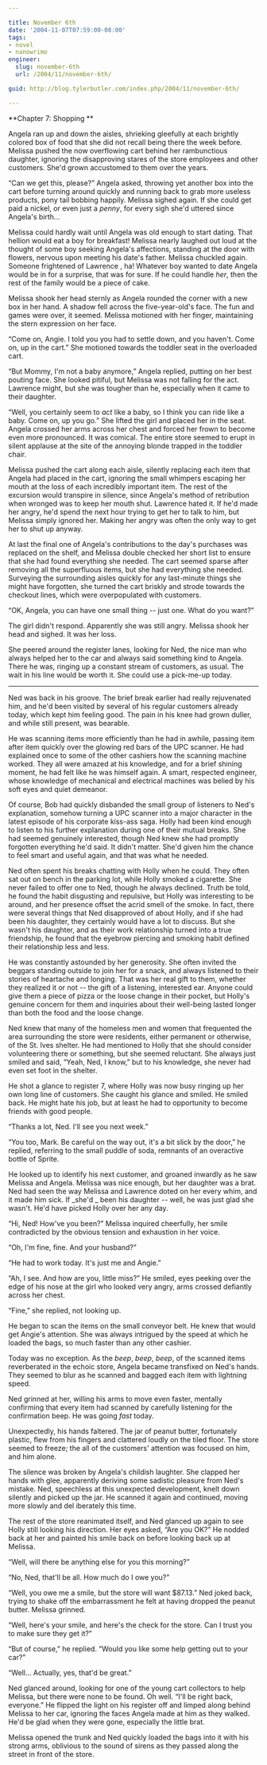 ```yaml
---

title: November 6th
date: '2004-11-07T07:59:00-08:00'
tags:
- novel
- nanowrimo
engineer:
  slug: november-6th
  url: /2004/11/november-6th/

guid: http://blog.tylerbutler.com/index.php/2004/11/november-6th/

---
```


**Chapter 7: Shopping **

Angela ran up and down the aisles, shrieking gleefully at each brightly
colored box of food that she did not recall being there the week before.
Melissa pushed the now overflowing cart behind her rambunctious daughter,
ignoring the disapproving stares of the store employees and other customers.
She'd grown accustomed to them over the years.

“Can we get this, please?” Angela asked, throwing yet another box into the
cart before turning around quickly and running back to grab more useless
products, pony tail bobbing happily. Melissa sighed again. If she could get
paid a nickel, or even just a _penny_, for every sigh she'd uttered since
Angela's birth...

Melissa could hardly wait until Angela was old enough to start dating. That
hellion would eat a boy for breakfast! Melissa nearly laughed out loud at the
thought of some boy seeking Angela's affections, standing at the door with
flowers, nervous upon meeting his date's father. Melissa chuckled again.
Someone frightened of Lawrence , ha! Whatever boy wanted to date Angela would
be in for a surprise, that was for sure. If he could handle _her_, then the
rest of the family would be a piece of cake.

Melissa shook her head sternly as Angela rounded the corner with a new box
in her hand. A shadow fell across the five-year-old's face. The fun and games
were over, it seemed. Melissa motioned with her finger, maintaining the stern
expression on her face.

“Come on, Angie. I told you you had to settle down, and you haven't. Come
on, up in the cart.” She motioned towards the toddler seat in the overloaded
cart.

“But Mommy, I'm not a baby anymore,” Angela replied, putting on her best
pouting face. She looked pitiful, but Melissa was not falling for the act.
Lawrence might, but she was tougher than he, especially when it came to their
daughter.

“Well, you certainly seem to _act_ like a baby, so I think you can ride
like a baby. Come on, up you go.” She lifted the girl and placed her in the
seat. Angela crossed her arms across her chest and forced her frown to become
even more pronounced. It was comical. The entire store seemed to erupt in
silent applause at the site of the annoying blonde trapped in the toddler
chair.

Melissa pushed the cart along each aisle, silently replacing each item that
Angela had placed in the cart, ignoring the small whimpers escaping her mouth
at the loss of each incredibly important item. The rest of the excursion would
transpire in silence, since Angela's method of retribution when wronged was to
keep her mouth shut. Lawrence hated it. If he'd made her angry, he'd spend the
next hour trying to get her to talk to him, but Melissa simply ignored her.
Making her angry was often the only way to get her to shut up anyway.

At last the final one of Angela's contributions to the day's purchases was
replaced on the shelf, and Melissa double checked her short list to ensure
that she had found everything she needed. The cart seemed sparse after
removing all the superfluous items, but she had everything she needed.
Surveying the surrounding aisles quickly for any last-minute things she might
have forgotten, she turned the cart briskly and strode towards the checkout
lines, which were overpopulated with customers.

“OK, Angela, you can have one small thing -- just one. What do you want?”

The girl didn't respond. Apparently she was still angry. Melissa shook her
head and sighed. It was her loss.

She peered around the register lanes, looking for Ned, the nice man who
always helped her to the car and always said something kind to Angela. There
he was, ringing up a constant stream of customers, as usual. The wait in his
line would be worth it. She could use a pick-me-up today.

* * *

Ned was back in his groove. The brief break earlier had really rejuvenated
him, and he'd been visited by several of his regular customers already today,
which kept him feeling good. The pain in his knee had grown duller, and while
still present, was bearable.

He was scanning items more efficiently than he had in awhile, passing item
after item quickly over the glowing red bars of the UPC scanner. He had
explained once to some of the other cashiers how the scanning machine worked.
They all were amazed at his knowledge, and for a brief shining moment, he had
felt like he was himself again. A smart, respected engineer, whose knowledge
of mechanical and electrical machines was belied by his soft eyes and quiet
demeanor.

Of course, Bob had quickly disbanded the small group of listeners to Ned's
explanation, somehow turning a UPC scanner into a major character in the
latest episode of his corporate kiss-ass saga. Holly had been kind enough to
listen to his further explanation during one of their mutual breaks. She had
seemed genuinely interested, though Ned knew she had promptly forgotten
everything he'd said. It didn't matter. She'd given him the chance to feel
smart and useful again, and that was what he needed.

Ned often spent his breaks chatting with Holly when he could. They often sat
out on bench in the parking lot, while Holly smoked a cigarette. She never
failed to offer one to Ned, though he always declined. Truth be told, he found
the habit disgusting and repulsive, but Holly was interesting to be around,
and her presence offset the acrid smell of the smoke. In fact, there were
several things that Ned disapproved of about Holly, and if she had been his
daughter, they certainly would have a lot to discuss. But she wasn't his
daughter, and as their work relationship turned into a true friendship, he
found that the eyebrow piercing and smoking habit defined their relationship
less and less.

He was constantly astounded by her generosity. She often invited the beggars
standing outside to join her for a snack, and always listened to their stories
of heartache and longing. That was her real gift to them, whether they
realized it or not -- the gift of a listening, interested ear. Anyone could
give them a piece of pizza or the loose change in their pocket, but Holly's
genuine concern for them and inquiries about their well-being lasted longer
than both the food and the loose change.

Ned knew that many of the homeless men and women that frequented the area
surrounding the store were residents, either permanent or otherwise, of the
St. Ives shelter. He had mentioned to Holly that she should consider
volunteering there or something, but she seemed reluctant. She always just
smiled and said, “Yeah, Ned, I know,” but to his knowledge, she never had even
set foot in the shelter.

He shot a glance to register 7, where Holly was now busy ringing up her own
long line of customers. She caught his glance and smiled. He smiled back. He
might hate his job, but at least he had to opportunity to become friends with
good people.

“Thanks a lot, Ned. I'll see you next week.”

“You too, Mark. Be careful on the way out, it's a bit slick by the door,” he
replied, referring to the small puddle of soda, remnants of an overactive
bottle of Sprite.

He looked up to identify his next customer, and groaned inwardly as he saw
Melissa and Angela. Melissa was nice enough, but her daughter was a brat. Ned
had seen the way Melissa and Lawrence doted on her every whim, and it made him
sick. If _she'd _ been his daughter -- well, he was just glad she wasn't. He'd
have picked Holly over her any day.

“Hi, Ned! How've you been?” Melissa inquired cheerfully, her smile
contradicted by the obvious tension and exhaustion in her voice.

“Oh, I'm fine, fine. And your husband?”

“He had to work today. It's just me and Angie.”

“Ah, I see. And how are you, little miss?” He smiled, eyes peeking over the
edge of his nose at the girl who looked very angry, arms crossed defiantly
across her chest.

“Fine,” she replied, not looking up.

He began to scan the items on the small conveyor belt. He knew that would
get Angie's attention. She was always intrigued by the speed at which he
loaded the bags, so much faster than any other cashier.

Today was no exception. As the _beep_, _beep_, _beep_, of the scanned
items reverberated in the echoic store, Angela became transfixed on Ned's
hands. They seemed to blur as he scanned and bagged each item with lightning
speed.

Ned grinned at her, willing his arms to move even faster, mentally
confirming that every item had scanned by carefully listening for the
confirmation beep. He was going _fast_ today.

Unexpectedly, his hands faltered. The jar of peanut butter, fortunately
plastic, flew from his fingers and clattered loudly on the tiled floor. The
store seemed to freeze; the all of the customers' attention was focused on
him, and him alone.

The silence was broken by Angela's childish laughter. She clapped her hands
with glee, apparently deriving some sadistic pleasure from Ned's mistake. Ned,
speechless at this unexpected development, knelt down silently and picked up
the jar. He scanned it again and continued, moving more slowly and del
iberately this time.

The rest of the store reanimated itself, and Ned glanced up again to see
Holly still looking his direction. Her eyes asked, “Are you OK?” He nodded
back at her and painted his smile back on before looking back up at Melissa.

“Well, will there be anything else for you this morning?”

“No, Ned, that'll be all. How much do I owe you?”

“Well, you owe me a smile, but the store will want $87.13.” Ned joked back,
trying to shake off the embarrassment he felt at having dropped the peanut
butter. Melissa grinned.

“Well, here's your smile, and here's the check for the store. Can I trust
you to make sure they get it?”

“But of course,” he replied. “Would you like some help getting out to your
car?”

“Well... Actually, yes, that'd be great.”

Ned glanced around, looking for one of the young cart collectors to help
Melissa, but there were none to be found. Oh well. “I'll be right back,
everyone.” He flipped the light on his register off and limped along behind
Melissa to her car, ignoring the faces Angela made at him as they walked. He'd
be glad when they were gone, especially the little brat.

Melissa opened the trunk and Ned quickly loaded the bags into it with his
strong arms, oblivious to the sound of sirens as they passed along the street
in front of the store.

